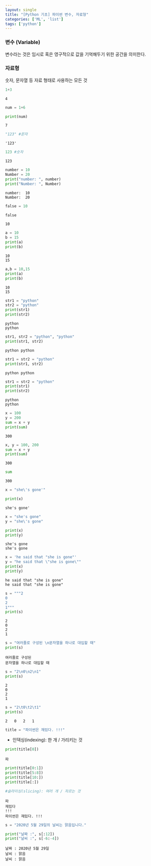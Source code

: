 ```yaml
---
layout: single
title: "[Python 기초] 파이썬 변수, 자료형"
categories: ['ML', 'list']
tags: ['python']
---
```

### 변수 (Variable)

변수라는 것은 임시로 혹은 영구적으로 값을 기억해두기 위한 공간을 의미한다.

### 자료형

 숫자, 문자열 등 자료 형태로 사용하는 모든 것


```python
1+3
```




    4




```python
num = 1+6
```


```python
print(num)
```

    7
    


```python
"123" #문자
```




    '123'




```python
123 #숫자
```




    123




```python
number = 10
Number = 20
print("number: ", number)
print("Number: ", Number)
```

    number:  10
    Number:  20
    


```python
false = 10
```


```python
false
```




    10




```python
a = 10
b = 15
print(a)
print(b)
```

    10
    15
    


```python
a,b = 10,15
print(a)
print(b)
```

    10
    15
    


```python
str1 = "python"
str2 = "python"
print(str1)
print(str2)
```

    python
    python
    


```python
str1, str2 = "python", "python"
print(str1, str2)
```

    python python
    


```python
str1 = str2 = "python"
print(str1, str2)
```

    python python
    


```python
str1 = str2 = "python"
print(str1)
print(str2)
```

    python
    python
    


```python
x = 100
y = 200
sum = x + y
print(sum)
```

    300
    


```python
x, y = 100, 200
sum = x + y
print(sum)
```

    300
    


```python
sum
```




    300




```python
x = "she\'s gone'"
```


```python
print(x)
```

    she's gone'
    


```python
x = "she's gone"
y = "she\'s gone"

print(x)
print(y)
```

    she's gone
    she's gone
    


```python
x = 'he said that "she is gone"'
y = "he said that \"she is gone\""
print(x)
print(y)
```

    he said that "she is gone"
    he said that "she is gone"
    


```python
s = """2
0
2
1"""
print(s)
```

    2
    0
    2
    1
    


```python
s = "여러줄로 구성된 \n문자열을 하나로 대입할 때"
print(s)
```

    여러줄로 구성된 
    문자열을 하나로 대입할 때
    


```python
s = "2\n0\n2\n1"
print(s)
```

    2
    0
    2
    1
    


```python
s = "2\t0\t2\t1"
print(s)
```

    2	0	2	1
    


```python
title = "파이썬은 재밌다. !!!"
```

- 인덱싱(indexing): 한 개 / 가리키는 것


```python
print(title[0]) 
```

    파
    


```python
print(title[0:1])
print(title[5:8])
print(title[10:])
print(title[:])

#슬라이싱(slicing): 여러 개 / 자르는 것
```

    파
    재밌다
    !!!
    파이썬은 재밌다. !!!
    


```python
s = "2020년 5월 29일의 날씨는 맑음입니다."

print("날짜 :", s[:12])
print("날씨 :", s[-6:-4])
```

    날짜 : 2020년 5월 29일
    날씨 : 맑음
    날씨 : 맑음
    
